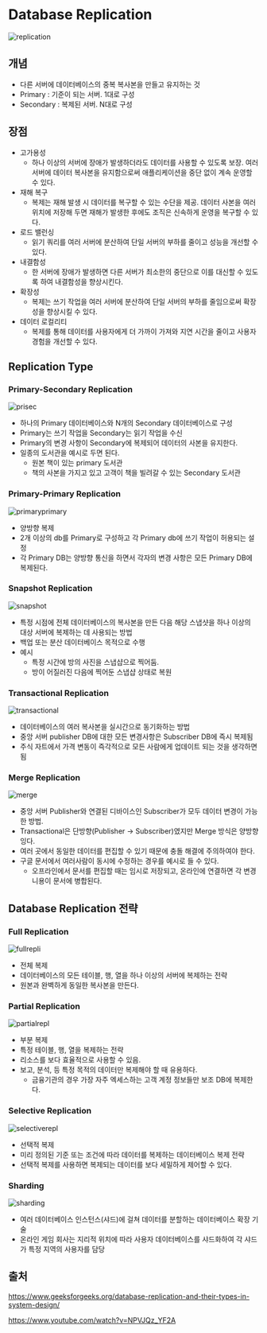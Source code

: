 # Database Replication

![replication](../../images/DB/replication.png)

## 개념
- 다른 서버에 데이터베이스의 중복 복사본을 만들고 유지하는 것
- Primary : 기준이 되는 서버. 1대로 구성
- Secondary : 복제된 서버. N대로 구성

## 장점
- 고가용성
  - 하나 이상의 서버에 장애가 발생하더라도 데이터를 사용할 수 있도록 보장. 여러 서버에 데이터 복사본을 유지함으로써 애플리케이션을 중단 없이 계속 운영할 수 있다.
- 재해 복구
  - 복제는 재해 발생 시 데이터를 복구할 수 있는 수단을 제공. 데이터 사본을 여러 위치에 저장해 두면 재해가 발생한 후에도 조직은 신속하게 운영을 복구할 수 있다.
- 로드 밸런싱
  - 읽기 쿼리를 여러 서버에 분산하여 단일 서버의 부하를 줄이고 성능을 개선할 수 있다.
- 내결함성
  - 한 서버에 장애가 발생하면 다른 서버가 최소한의 중단으로 이를 대신할 수 있도록 하여 내결함성을 향상시킨다.
- 확장성
  - 복제는 쓰기 작업을 여러 서버에 분산하여 단일 서버의 부하를 줄임으로써 확장성을 향상시킬 수 있다.
- 데이터 로컬리티
  - 복제를 통해 데이터를 사용자에게 더 가까이 가져와 지연 시간을 줄이고 사용자 경험을 개선할 수 있다.

## Replication Type
### Primary-Secondary Replication

![prisec](../../images/db/prisec.png)

- 하나의 Primary 데이터베이스와 N개의 Secondary 데이터베이스로 구성
- Primary는 쓰기 작업을 Secondary는 읽기 작업을 수신
- Primary의 변경 사항이 Secondary에 복제되어 데이터의 사본을 유지한다.
- 일종의 도서관을 예시로 두면 된다. 
  - 원본 책이 있는 primary 도서관
  - 책의 사본을 가지고 있고 고객이 책을 빌려갈 수 있는 Secondary 도서관

### Primary-Primary Replication

![primaryprimary](../../images/DB/pripri.png)

- 양방향 복제
- 2개 이상의 db를 Primary로 구성하고 각 Primary db에 쓰기 작업이 허용되는 설정 
- 각 Primary DB는 양방향 통신을 하면서 각자의 변경 사항은 모든 Primary DB에 복제된다.

### Snapshot Replication

![snapshot](../../images/db/snapshot.png)

- 특정 시점에 전체 데이터베이스의 복사본을 만든 다음 해당 스냅샷을 하나 이상의 대상 서버에 복제하는 데 사용되는 방법
- 백업 또는 분산 데이터베이스 목적으로 수행
- 예시 
  - 특정 시간에 방의 사진을 스냅샵으로 찍어둠. 
  - 방이 어질러진 다음에 찍어둔 스냅샵 상태로 복원

### Transactional Replication

![transactional](../../images/DB/transactional.png)

- 데이터베이스의 여러 복사본을 실시간으로 동기화하는 방법
- 중앙 서버 publisher DB에 대한 모든 변경사항은 Subscriber DB에 즉시 복제됨
- 주식 자트에서 가격 변동이 즉각적으로 모든 사람에게 업데이트 되는 것을 생각하면 됨

### Merge Replication

![merge](../../images/DB/merge.png)

- 중앙 서버 Publisher와 연결된 디바이스인 Subscriber가 모두 데이터 변경이 가능한 방법.
- Transactional은 단방향(Publisher -> Subscriber)였지만 Merge 방식은 양방향잉다.
- 여러 곳에서 동일한 데이터를 편집할 수 있기 때문에 충돌 해결에 주의하여야 한다.
- 구글 문서에서 여러사람이 동시에 수정하는 경우를 예시로 들 수 있다.
  - 오프라인에서 문서를 편집할 때는 임시로 저장되고, 온라인에 연결하면 각 변경니용이 문서에 병합된다.

## Database Replication 전략

### Full Replication 

![fullrepli](../../images/DB/fullrep.png)

- 전체 복제
- 데이터베이스의 모든 테이블, 행, 열을 하나 이상의 서버에 복제하는 전략
- 원본과 완벽하게 동일한 복사본을 만든다.

### Partial Replication

![partialrepl](../../images/DB/partialrepl.png)

- 부분 복제
- 특정 테이블, 행, 열을 복제하는 전략
- 리소스를 보다 효율적으로 사용할 수 있음.
- 보고, 분석, 등 특정 목적의 데이터만 복제해야 할 때 유용하다.
  - 금융기관의 경우 가장 자주 엑세스하는 고객 계정 정보들만 보조 DB에 복제한다.

### Selective Replication

![selectiverepl](../../images/db/selectiverepl.png)

- 선택적 복제
- 미리 정의된 기준 또는 조건에 따라 데이터를 복제하는 데이터베이스 복제 전략
- 선택적 복제를 사용하면 복제되는 데이터를 보다 세밀하게 제어할 수 있다.

### Sharding

![sharding](../../images/DB/shardingrepl.png)

- 여러 데이터베이스 인스턴스(샤드)에 걸쳐 데이터를 분할하는 데이터베이스 확장 기술
- 온라인 게임 회사는 지리적 위치에 따라 사용자 데이터베이스를 샤드화하여 각 샤드가 특정 지역의 사용자를 담당


## 출처
https://www.geeksforgeeks.org/database-replication-and-their-types-in-system-design/

https://www.youtube.com/watch?v=NPVJQz_YF2A